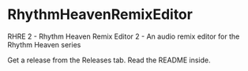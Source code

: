 # RhythmHeavenRemixEditor
RHRE 2 - Rhythm Heaven Remix Editor 2 - An audio remix editor for the Rhythm Heaven series

Get a release from the Releases tab. Read the README inside.
